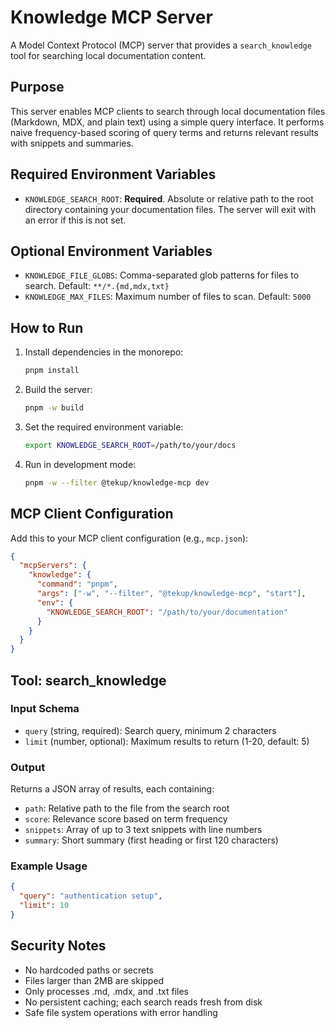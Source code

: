 # Knowledge MCP Server

A Model Context Protocol (MCP) server that provides a `search_knowledge` tool for searching local documentation content.

## Purpose

This server enables MCP clients to search through local documentation files (Markdown, MDX, and plain text) using a simple query interface. It performs naive frequency-based scoring of query terms and returns relevant results with snippets and summaries.

## Required Environment Variables

- `KNOWLEDGE_SEARCH_ROOT`: **Required**. Absolute or relative path to the root directory containing your documentation files. The server will exit with an error if this is not set.

## Optional Environment Variables

- `KNOWLEDGE_FILE_GLOBS`: Comma-separated glob patterns for files to search. Default: `**/*.{md,mdx,txt}`
- `KNOWLEDGE_MAX_FILES`: Maximum number of files to scan. Default: `5000`

## How to Run

1. Install dependencies in the monorepo:
   ```bash
   pnpm install
   ```

2. Build the server:
   ```bash
   pnpm -w build
   ```

3. Set the required environment variable:
   ```bash
   export KNOWLEDGE_SEARCH_ROOT=/path/to/your/docs
   ```

4. Run in development mode:
   ```bash
   pnpm -w --filter @tekup/knowledge-mcp dev
   ```

## MCP Client Configuration

Add this to your MCP client configuration (e.g., `mcp.json`):

```json
{
  "mcpServers": {
    "knowledge": {
      "command": "pnpm",
      "args": ["-w", "--filter", "@tekup/knowledge-mcp", "start"],
      "env": {
        "KNOWLEDGE_SEARCH_ROOT": "/path/to/your/documentation"
      }
    }
  }
}
```

## Tool: search_knowledge

### Input Schema

- `query` (string, required): Search query, minimum 2 characters
- `limit` (number, optional): Maximum results to return (1-20, default: 5)

### Output

Returns a JSON array of results, each containing:

- `path`: Relative path to the file from the search root
- `score`: Relevance score based on term frequency
- `snippets`: Array of up to 3 text snippets with line numbers
- `summary`: Short summary (first heading or first 120 characters)

### Example Usage

```json
{
  "query": "authentication setup",
  "limit": 10
}
```

## Security Notes

- No hardcoded paths or secrets
- Files larger than 2MB are skipped
- Only processes .md, .mdx, and .txt files
- No persistent caching; each search reads fresh from disk
- Safe file system operations with error handling
